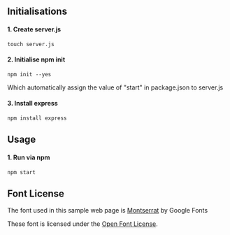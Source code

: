 ## Initialisations

#### 1. Create server.js

```
touch server.js
```

#### 2. Initialise npm init
```
npm init --yes
```
Which automatically assign the value of "start" in package.json to server.js

#### 3. Install express
```
npm install express
```

## Usage

#### 1. Run via npm

```
npm start
```

## Font License

The font used in this sample web page is [Montserrat](https://fonts.google.com/specimen/Montserrat) by Google Fonts

These font is licensed under the [Open Font License](https://scripts.sil.org/cms/scripts/page.php?site_id=nrsi&id=OFL).